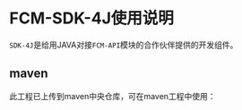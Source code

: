 # FCM-SDK-4J使用说明

`SDK-4J`是给用JAVA对接`FCM-API`模块的合作伙伴提供的开发组件。

## maven

此工程已上传到maven中央仓库，可在maven工程中使用：
